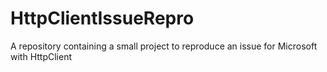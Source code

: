 # HttpClientIssueRepro
A repository containing a small project to reproduce an issue for Microsoft with HttpClient
